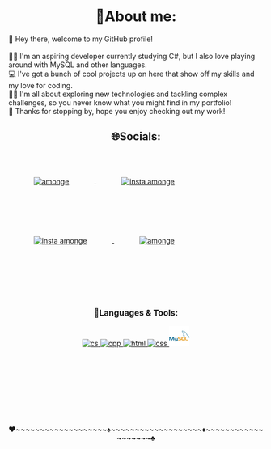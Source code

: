 <h1 align="center">🎲About me: </h1>

<p1 align="center">🎉 Hey there, welcome to my GitHub profile!  
<br>🐱‍💻 I'm an aspiring developer currently studying C#, but I also love playing around with MySQL and other languages. 
<br>💻 I've got a bunch of cool projects up on here that show off my skills and my love for coding. 
<br>👨‍💻 I'm all about exploring new technologies and tackling complex challenges, so you never know what you might find in my portfolio! 
<br>👋 Thanks for stopping by, hope you enjoy checking out my work! </p1>



<h2 align="center">🌐Socials:</h2>
<p2 align="center"> 
<a align="center" href = "https://www.youtube.com/@dicey2908/featured">
<img  align="center" width = 65px  height=65px alt = "amonge" style="padding:50px;" src="https://www.freepnglogos.com/uploads/official-youtube-logo-png-18.png" />
</a>
<a align="center" href= "https://www.instagram.com/dice_enjoyer/">
<img  align="center" "width = 65px  height=65 alt = "insta amonge" style="padding:50px;" src="https://upload.wikimedia.org/wikipedia/commons/thumb/a/a5/Instagram_icon.png/1024px-Instagram_icon.png" />
</a>
<a align="center" href= "https://www.linkedin.com/in/hristiyan-cholpanov-476a9b26b/">
<img  align="center" "width = 65px  height=65 style="padding:50px;"  alt = "insta amonge" src="https://upload.wikimedia.org/wikipedia/commons/thumb/8/81/LinkedIn_icon.svg/1200px-LinkedIn_icon.svg.png" />
</a>
<a align="center" href = "https://dicey8.itch.io">
<img  align="center" width = 65px  height=65px alt = "amonge" style="padding:50px;" src="https://static-00.iconduck.com/assets.00/itch-io-icon-512x512-wwio9bi8.png" />
</a>
</p2>


<br>
<br>
<br>

<br>
<h3 align="center" >🧰Languages & Tools: </h3>
<p align="center"> 
<a href="https://www.w3schools.com/cs/index.php" target="_blank" rel="noreferrer"> 
<img src="https://cdn.jsdelivr.net/gh/devicons/devicon/icons/csharp/csharp-original.svg" alt="cs" width="40" height="40"/> 
</a> 
<a href="https://www.w3schools.com/cpp/" target="_blank" rel="noreferrer"> 
<img src="https://cdn.jsdelivr.net/gh/devicons/devicon/icons/cplusplus/cplusplus-original.svg" alt="cpp" width="40" height="40"/> 
</a> 
<a href="https://www.w3schools.com/html/default.asp" target="_blank" rel="noreferrer"> 
<img src="https://cdn.jsdelivr.net/gh/devicons/devicon/icons/html5/html5-original.svg" alt="html" width="40" height="40"/> 
</a>
<a href="https://www.w3schools.com/css/default.asp" target="_blank" rel="noreferrer"> 
<img src="https://cdn.jsdelivr.net/gh/devicons/devicon/icons/css3/css3-original.svg" alt="css" width="40" height="40"/> 
</a>
<a href="https://www.w3schools.com/mysql/default.asp" target="_blank" rel="noreferrer"> 
<img src="https://raw.githubusercontent.com/devicons/devicon/6910f0503efdd315c8f9b858234310c06e04d9c0/icons/mysql/mysql-original-wordmark.svg" alt="js" width="40" height="40"/> 
</a> 
</a>
</p>
<br>
<br>
<br>
<br>
<br>
<br>

<br>
<h4 align="center" >♥️~~~~~~~~~~~~~~~~~~~♠️~~~~~~~~~~~~~~~~~~~♦️~~~~~~~~~~~~~~~~~~~♣️</h4>
      


      
